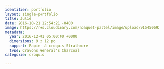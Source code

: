 ```yaml
---
identifier: portfolio
layout: single-portfolio
title: Julie
date: 2016-10-21 12:54:21 -0400
image: https://res.cloudinary.com/npaquet-pastel/image/upload/v1545069273/Julie-bande-dessin%C3%A9e-20-X-28-cm-2016.jpg
metadata:
  year: 2016-12-01 05:00:00 +0000
  dimensions: 9 x 12 po
  support: Papier à croquis Strathmore
  type: Crayons General's Charcoal
categorie: croquis

---
```

